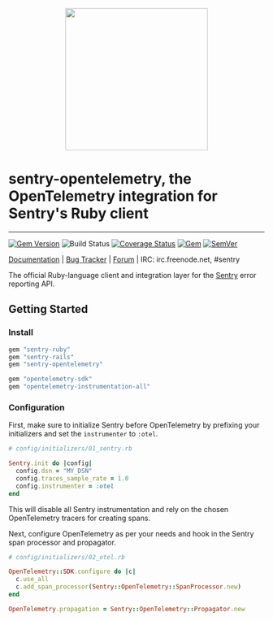 <p align="center">
  <a href="https://sentry.io" target="_blank" align="center">
    <img src="https://sentry-brand.storage.googleapis.com/sentry-logo-black.png" width="280">
  </a>
  <br>
</p>

# sentry-opentelemetry, the OpenTelemetry integration for Sentry's Ruby client

---


[![Gem Version](https://img.shields.io/gem/v/sentry-opentelemetry.svg)](https://rubygems.org/gems/sentry-opentelemetry)
![Build Status](https://github.com/getsentry/sentry-ruby/workflows/sentry-opentelemetry%20Test/badge.svg)
[![Coverage Status](https://img.shields.io/codecov/c/github/getsentry/sentry-ruby/master?logo=codecov)](https://codecov.io/gh/getsentry/sentry-ruby/branch/master)
[![Gem](https://img.shields.io/gem/dt/sentry-opentelemetry.svg)](https://rubygems.org/gems/sentry-opentelemetry/)
[![SemVer](https://api.dependabot.com/badges/compatibility_score?dependency-name=sentry-opentelemetry&package-manager=bundler&version-scheme=semver)](https://dependabot.com/compatibility-score.html?dependency-name=sentry-opentelemetry&package-manager=bundler&version-scheme=semver)


[Documentation](https://docs.sentry.io/platforms/ruby/guides/opentelemetry/) | [Bug Tracker](https://github.com/getsentry/sentry-ruby/issues) | [Forum](https://forum.sentry.io/) | IRC: irc.freenode.net, #sentry

The official Ruby-language client and integration layer for the [Sentry](https://github.com/getsentry/sentry) error reporting API.


## Getting Started

### Install

```ruby
gem "sentry-ruby"
gem "sentry-rails"
gem "sentry-opentelemetry"

gem "opentelemetry-sdk"
gem "opentelemetry-instrumentation-all"
```

### Configuration

First, make sure to initialize Sentry before OpenTelemetry by prefixing your initializers and set the `instrumenter` to `:otel`.
```ruby
# config/initializers/01_sentry.rb

Sentry.init do |config|
  config.dsn = "MY_DSN"
  config.traces_sample_rate = 1.0
  config.instrumenter = :otel
end
```

This will disable all Sentry instrumentation and rely on the chosen OpenTelemetry tracers for creating spans.

Next, configure OpenTelemetry as per your needs and hook in the Sentry span processor and propagator.

```ruby
# config/initializers/02_otel.rb

OpenTelemetry::SDK.configure do |c|
  c.use_all
  c.add_span_processor(Sentry::OpenTelemetry::SpanProcessor.new)
end

OpenTelemetry.propagation = Sentry::OpenTelemetry::Propagator.new
```

